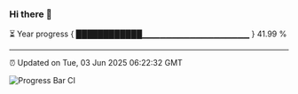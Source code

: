 ### Hi there 👋

⏳ Year progress { ████████████▁▁▁▁▁▁▁▁▁▁▁▁▁▁▁▁▁▁ } 41.99 %

---

⏰ Updated on Tue, 03 Jun 2025 06:22:32 GMT

![Progress Bar CI](https://github.com/liununu/liununu/workflows/Progress%20Bar%20CI/badge.svg)
